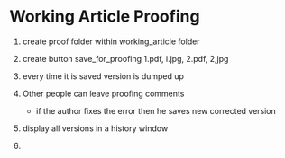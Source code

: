# Working Article Proofing

1. create proof folder within working_article folder
1. create button save_for_proofing
  1.pdf, i.jpg, 2.pdf, 2,jpg
1. every time it is saved version is dumped up
1. Other people can leave proofing comments
    - if the author fixes the error then he saves new corrected version

1. display all versions in a history window
1. 
